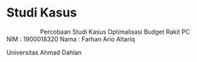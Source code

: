 # Studi Kasus  
<center>Percobaan Studi Kasus Optimalisasi Budget Rakit PC</center>
NIM : 1900018320  
Nama : Farhan Ario Altariq  
  
Universitas Ahmad Dahlan
